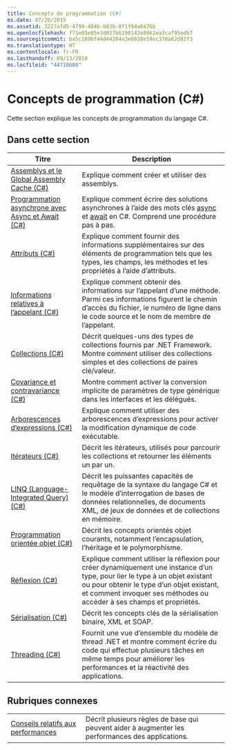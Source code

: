 ```yaml
---
title: Concepts de programmation (C#)
ms.date: 07/20/2015
ms.assetid: 3227afd5-4794-484b-b83b-0f1f94a0476b
ms.openlocfilehash: f71e05e05e3d027b6190142e8062ea3caf95edb7
ms.sourcegitcommit: ba5c189bf44d44204a3e8838e59ec378a62d82f3
ms.translationtype: HT
ms.contentlocale: fr-FR
ms.lasthandoff: 09/13/2018
ms.locfileid: "44710688"
---
```

# <a name="programming-concepts-c"></a>Concepts de programmation (C#)
Cette section explique les concepts de programmation du langage C#.  
  
## <a name="in-this-section"></a>Dans cette section  
  
|Titre|Description|  
|-----------|-----------------|  
|[Assemblys et le Global Assembly Cache (C#)](../../../csharp/programming-guide/concepts/assemblies-gac/index.md)|Explique comment créer et utiliser des assemblys.|  
|[Programmation asynchrone avec Async et Await (C#)](../../../csharp/programming-guide/concepts/async/index.md)|Explique comment écrire des solutions asynchrones à l’aide des mots clés [async](../../../csharp/language-reference/keywords/async.md) et [await](../../../csharp/language-reference/keywords/await.md) en C#. Comprend une procédure pas à pas.|  
|[Attributs (C#)](../../../csharp/programming-guide/concepts/attributes/index.md)|Explique comment fournir des informations supplémentaires sur des éléments de programmation tels que les types, les champs, les méthodes et les propriétés à l’aide d’attributs.|  
|[Informations relatives à l’appelant (C#)](../../../csharp/programming-guide/concepts/caller-information.md)|Explique comment obtenir des informations sur l’appelant d’une méthode. Parmi ces informations figurent le chemin d’accès du fichier, le numéro de ligne dans le code source et le nom de membre de l’appelant.|  
|[Collections (C#)](../../../csharp/programming-guide/concepts/collections.md)|Décrit quelques-uns des types de collections fournis par .NET Framework. Montre comment utiliser des collections simples et des collections de paires clé/valeur.|  
|[Covariance et contravariance (C#)](../../../csharp/programming-guide/concepts/covariance-contravariance/index.md)|Montre comment activer la conversion implicite de paramètres de type générique dans les interfaces et les délégués.|  
|[Arborescences d’expressions (C#)](../../../csharp/programming-guide/concepts/expression-trees/index.md)|Explique comment utiliser des arborescences d’expressions pour activer la modification dynamique de code exécutable.|  
|[Itérateurs (C#)](../../../csharp/programming-guide/concepts/iterators.md)|Décrit les itérateurs, utilisés pour parcourir les collections et retourner les éléments un par un.|  
|[LINQ (Language-Integrated Query) (C#)](../../../csharp/programming-guide/concepts/linq/index.md)|Décrit les puissantes capacités de requêtage de la syntaxe du langage C# et le modèle d’interrogation de bases de données relationnelles, de documents XML, de jeux de données et de collections en mémoire.|  
|[Programmation orientée objet (C#)](../../../csharp/programming-guide/concepts/object-oriented-programming.md)|Décrit les concepts orientés objet courants, notamment l’encapsulation, l’héritage et le polymorphisme.|  
|[Réflexion (C#)](../../../csharp/programming-guide/concepts/reflection.md)|Explique comment utiliser la réflexion pour créer dynamiquement une instance d’un type, pour lier le type à un objet existant ou pour obtenir le type d’un objet existant, et comment invoquer ses méthodes ou accéder à ses champs et propriétés.|  
|[Sérialisation (C#)](../../../csharp/programming-guide/concepts/serialization/index.md)|Décrit les concepts clés de la sérialisation binaire, XML et SOAP.|  
|[Threading (C#)](../../../csharp/programming-guide/concepts/threading/index.md)|Fournit une vue d’ensemble du modèle de thread .NET et montre comment écrire du code qui effectue plusieurs tâches en même temps pour améliorer les performances et la réactivité des applications.|  
  
## <a name="related-sections"></a>Rubriques connexes  
  
|||  
|---|---|  
|[Conseils relatifs aux performances](../../../../docs/framework/performance/performance-tips.md) | Décrit plusieurs règles de base qui peuvent aider à augmenter les performances des applications.|
